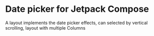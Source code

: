 # Date picker for Jetpack Compose

A layout implements the date picker effects, can selected by vertical scrolling, layout with multiple Columns


